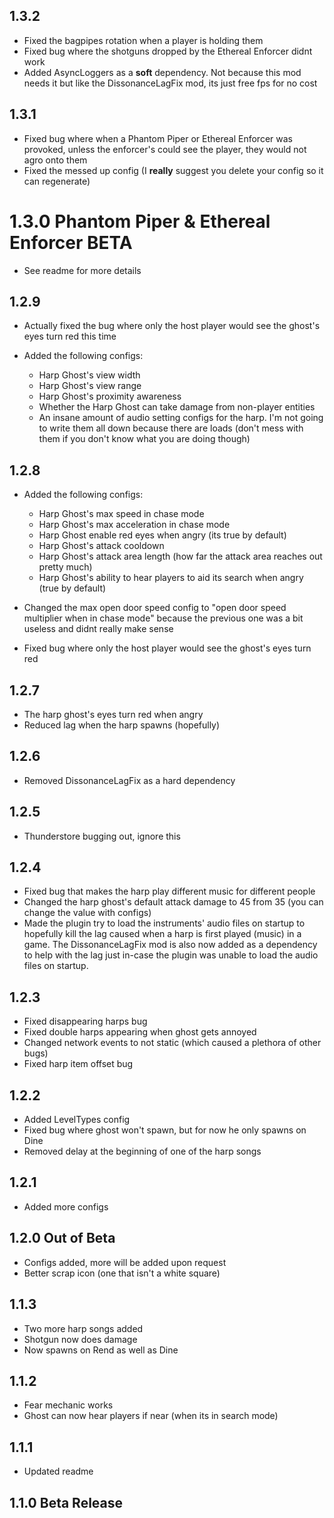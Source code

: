 ## 1.3.2
* Fixed the bagpipes rotation when a player is holding them
* Fixed bug where the shotguns dropped by the Ethereal Enforcer didnt work
* Added AsyncLoggers as a **soft** dependency. Not because this mod needs it but like the DissonanceLagFix mod, its just free fps for no cost

## 1.3.1
* Fixed bug where when a Phantom Piper or Ethereal Enforcer was provoked, unless the enforcer's could see the player, they would not agro onto them
* Fixed the messed up config (I **really** suggest you delete your config so it can regenerate)

# 1.3.0 Phantom Piper & Ethereal Enforcer BETA
* See readme for more details

## 1.2.9
* Actually fixed the bug where only the host player would see the ghost's eyes turn red this time

* Added the following configs:
  * Harp Ghost's view width
  * Harp Ghost's view range
  * Harp Ghost's proximity awareness
  * Whether the Harp Ghost can take damage from non-player entities
  * An insane amount of audio setting configs for the harp. I'm not going to write them all down because there are loads (don't mess with them if you don't know what you are doing though)

## 1.2.8
* Added the following configs:
    * Harp Ghost's max speed in chase mode
    * Harp Ghost's max acceleration in chase mode
    * Harp Ghost enable red eyes when angry (its true by default)
    * Harp Ghost's attack cooldown
    * Harp Ghost's attack area length (how far the attack area reaches out pretty much)
    * Harp Ghost's ability to hear players to aid its search when angry (true by default)
  
* Changed the max open door speed config to "open door speed multiplier when in chase mode" because the previous one was a bit useless and didnt really make sense
* Fixed bug where only the host player would see the ghost's eyes turn red

## 1.2.7
* The harp ghost's eyes turn red when angry
* Reduced lag when the harp spawns (hopefully)

## 1.2.6
* Removed DissonanceLagFix as a hard dependency

## 1.2.5
* Thunderstore bugging out, ignore this

## 1.2.4
* Fixed bug that makes the harp play different music for different people
* Changed the harp ghost's default attack damage to 45 from 35 (you can change the value with configs)
* Made the plugin try to load the instruments' audio files on startup to hopefully kill the lag caused when a harp is first played (music) in a game. The DissonanceLagFix mod is also now added as a dependency to help with the lag just in-case the plugin was unable to load the audio files on startup.   

## 1.2.3
* Fixed disappearing harps bug
* Fixed double harps appearing when ghost gets annoyed
* Changed network events to not static (which caused a plethora of other bugs)
* Fixed harp item offset bug

## 1.2.2
* Added LevelTypes config
* Fixed bug where ghost won't spawn, but for now he only spawns on Dine
* Removed delay at the beginning of one of the harp songs 

## 1.2.1
* Added more configs

## 1.2.0 Out of Beta
* Configs added, more will be added upon request 
* Better scrap icon (one that isn't a white square)

## 1.1.3
* Two more harp songs added
* Shotgun now does damage 
* Now spawns on Rend as well as Dine

## 1.1.2
* Fear mechanic works
* Ghost can now hear players if near (when its in search mode)

## 1.1.1
* Updated readme

## 1.1.0 Beta Release
